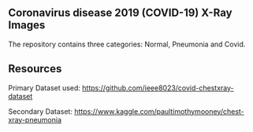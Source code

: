 ## Coronavirus disease 2019 (COVID-19) X-Ray Images
The repository contains three categories: Normal, Pneumonia and Covid.


## Resources
Primary Dataset used: https://github.com/ieee8023/covid-chestxray-dataset <br/>

Secondary Dataset: https://www.kaggle.com/paultimothymooney/chest-xray-pneumonia <br/>
